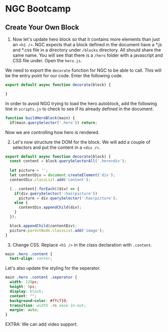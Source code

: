 # NGC Bootcamp

## Create Your Own Block

1. Now let's update hero block so that it contains more elements than just an `<h1 />`.  NGC expects that a block defined in the document have a *.js and *.css file in a directory under `/blocks` directory.  All should share the same name.  You will see that there is a `/hero` folder with a javascript and CSS file under.  Open the `hero.js`.

We need to export the `decorate` function for NGC to be able to call.  This will be the entry point for our code. Enter the following code.

```javascript
export default async function decorate(block) {

}
```

In order to avoid NGG trying to load the hero autoblock, add the following line in `scripts.js` to check to see if its already defined in the document.

```javascript
function buildHeroBlock(main) {
  if(main.querySelector('.hero')) return;

```

Now we are controlling how hero is rendered.

2. Let's now structure the DOM for the block.  We will add a couple of selectors and put the content in a `<div />`.

```javascript
export default async function decorate(block) {
  const content = block.querySelectorAll('.hero>div');
  
  let picture = '';
  let contentDiv = document.createElement('div');
  contentDiv.classList.add('content');

  [...content].forEach((div) => {
    if(div.querySelector(':has(picture'))
      picture = div.querySelector(':has(picture');
    else {
      contentDiv.appendChild(div);
    }
  });

  block.appendChild(contentDiv);
  picture.parentNode.classList.add('image');
}
```

3. Change CSS. Replace `<h1 />` in the class declaration with `.content`.

```css
main .hero .content {
  text-align: center;
```

Let's also update the styling for the seperator.

```css
main .hero .content .seperator {
  width: 128px;
  height: 5px;
  display: block;
  content: "";
  background-color: #ffc719;
  transition: width .4s ease-in-out;
  margin: auto;
}
```

EXTRA: We can add video support.

